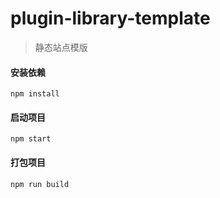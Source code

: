 # plugin-library-template
> 静态站点模版
#### 安装依赖
```shell
npm install
```
#### 启动项目
```shell
npm start
```
#### 打包项目
```shell
npm run build
```